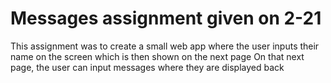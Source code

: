 # Messages assignment given on 2-21
This assignment was to create a small web app where the user inputs their name on the screen which is then shown on the next page
On that next page, the user can input messages where they are displayed back
